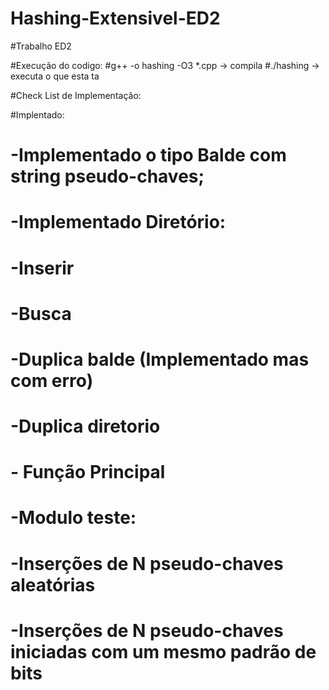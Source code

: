 # Hashing-Extensivel-ED2
#Trabalho ED2

#Execução do codigo:
#g++ -o hashing -O3 *.cpp    -> compila
#./hashing -> executa o que esta ta 

#Check List de Implementação:

#Implentado: 
#	-Implementado o tipo Balde com string pseudo-chaves;
#	-Implementado Diretório:
#				-Inserir
#				-Busca
#				-Duplica balde (Implementado mas com erro)
#				-Duplica diretorio
#	-	Função Principal
#	-Modulo teste:
#		-Inserções de N pseudo-chaves aleatórias
#		-Inserções de N pseudo-chaves iniciadas com um mesmo padrão de bits

	

